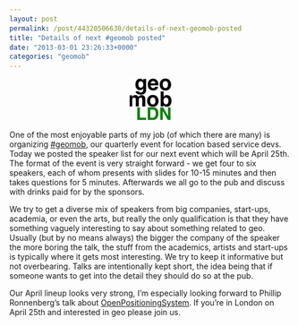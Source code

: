 ```yaml
---
layout: post
permalink: /post/44320506630/details-of-next-geomob-posted
title: "Details of next #geomob posted"
date: "2013-03-01 23:26:33+0000"
categories: "geomob"
---
```

<a href="http://geomobldn.org/"><center><img src="/img/blog/mj06anuOyF1qz4rgp.jpg"/></center></a>



One of the most enjoyable parts of my job (of which there are many) is organizing <a href="http://geomobldn.org/">#geomob</a>, our quarterly event for location based service devs. Today we posted the speaker list for our next event which will be April 25th. The format of the event is very straight forward - we get four to six speakers, each of whom presents with slides for 10-15 minutes and then takes questions for 5 minutes. Afterwards we all go to the pub and discuss with drinks paid for by the sponsors.


We try to get a diverse mix of speakers from big companies, start-ups, academia, or even the arts, but really the only qualification is that they have something vaguely interesting to say about something related to geo. Usually (but by no means always) the bigger the company of the speaker the more boring the talk, the stuff from the academics, artists and start-ups is typically where it gets most interesting. We try to keep it informative but not overbearing. Talks are intentionally kept short, the idea being that if someone wants to get into the detail they should do so at the pub.


Our April lineup looks very strong, I&rsquo;m especially looking forward to Phillip Ronnenberg&rsquo;s talk about <span class="name"><a href="http://www.openps.info/">OpenPositioningSystem</a>. If you&rsquo;re in London on April 25th and interested in geo please join us.
</span>
